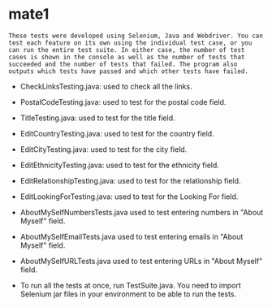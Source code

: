 # mate1
	These tests were developed using Selenium, Java and Webdriver. You can test each feature on its own using the individual test case, or you can run the entire test suite. In either case, the number of test cases is shown in the console as well as the number of tests that succeeded and the number of tests that failed. The program also outputs which tests have passed and which other tests have failed. 

-	CheckLinksTesting.java: used to check all the links.
-	PostalCodeTesting.java: used to test for the postal code field.
-	TitleTesting.java: used to test for the title field.
-	EditCountryTesting.java: used to test for the country field.
-	EditCityTesting.java: used to test for the city field.
-	EditEthnicityTesting.java: used to test for the ethnicity field.
-	EditRelationshipTesting.java: used to test for the relationship field.
-	EditLookingForTesting.java: used to test for the Looking For field.
- AboutMySelfNumbersTests.java used to test entering numbers in "About Myself" field.
- AboutMySelfEmailTests.java used to test entering emails in "About Myself" field.
- AboutMySelfURLTests.java used to test entering URLs in "About Myself" field.

-	To run all the tests at once, run TestSuite.java.
You need to import Selenium jar files in your environment to be able to run the tests.

